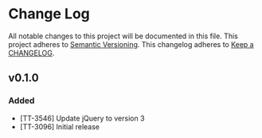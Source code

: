 # Change Log
All notable changes to this project will be documented in this file.
This project adheres to [Semantic Versioning](http://semver.org/).
This changelog adheres to [Keep a CHANGELOG](http://keepachangelog.com/).

## v0.1.0
### Added
- [TT-3546] Update jQuery to version 3 
- [TT-3096] Initial release
